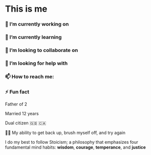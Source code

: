# This is me

### 🔭 I’m currently working on

### 🌱 I’m currently learning

### 🤝 I’m looking to collaborate on

### 🤔 I’m looking for help with

### 📫 How to reach me:

### ⚡ Fun fact
Father of 2

Married 12 years

Dual citizen 🇬🇧 🇨🇦

🦹‍♂️ My ability to get back up, brush myself off, and try again

I do my best to follow Stoicism; a philosophy that emphasizes four fundamental mind habits: **wisdom**, **courage**, **temperance**, and **justice** 
